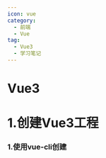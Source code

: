 ```yaml
---
icon: vue
category:
  - 前端
  - Vue
tag:
  - Vue3
  - 学习笔记
---
```

# Vue3

# 1.创建Vue3工程

### 1.使用vue-cli创建